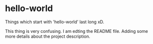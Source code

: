 # hello-world
Things which start with 'hello-world' last long xD.

This thing is very confusing.
I am edting the README file. Adding some more details about the project description.
